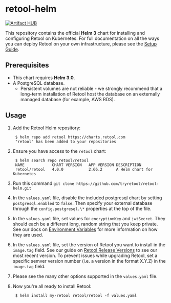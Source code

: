 # retool-helm

[![Artifact HUB](https://img.shields.io/endpoint?url=https://artifacthub.io/badge/repository/retool)](https://artifacthub.io/packages/search?repo=retool)

This repository contains the official **Helm 3** chart for installing and configuring
Retool on Kubernetes. For full documentation on all the ways you can deploy
Retool on your own infrastructure, please see the [Setup
Guide](https://docs.retool.com/docs/setup-instructions).

## Prerequisites

* This chart requires **Helm 3.0**.
* A PostgreSQL database.
  * Persistent volumes are not reliable - we strongly recommend that a long-term
  installation of Retool host the database on an externally managed database (for example, AWS RDS).

## Usage
1. Add the Retool Helm repository:

        $ helm repo add retool https://charts.retool.com
        "retool" has been added to your repositories

1. Ensure you have access to the `retool` chart:

        $ helm search repo retool/retool
        NAME         	CHART VERSION	APP VERSION	DESCRIPTION                
        retool/retool	4.0.0        	2.66.2     	A Helm chart for Kubernetes
1. Run this command `git clone https://github.com/tryretool/retool-helm.git`

1. In the `values.yaml` file, disable the included postgresql chart by setting `postgresql.enabled` to `false`. Then specify your external database through the `config.postgresql.\*` properties at the top of the file.

1. In the `values.yaml` file, set values for `encryptionKey` and `jwtSecret`. They should each be a different long, random string that you keep private. See our docs on [Environment Variables](https://docs.retool.com/docs/environment-variables) for more information on how they are used.

1. In the `values.yaml` file, set the version of Retool you want to install in the `image.tag` field. See our guide on [Retool Release Versions](https://docs.retool.com/docs/updating-retool-on-premise#retool-release-versions) to see our most recent version. To prevent issues while upgrading Retool, set a specific semver version number (i.e. a version in the format X.Y.Z) in the `image.tag` field.

1. Please see the many other options supported in the `values.yaml` file.

1. Now you're all ready to install Retool:

        $ helm install my-retool retool/retool -f values.yaml
